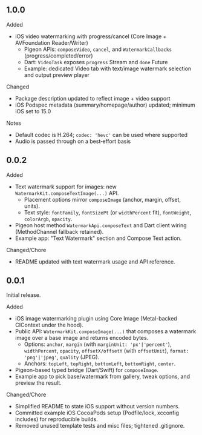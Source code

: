 ## 1.0.0

Added
- iOS video watermarking with progress/cancel (Core Image + AVFoundation Reader/Writer)
  - Pigeon APIs: `composeVideo`, `cancel`, and `WatermarkCallbacks` (progress/completed/error)
  - Dart: `VideoTask` exposes `progress` Stream and `done` Future
  - Example: dedicated Video tab with text/image watermark selection and output preview player

Changed
- Package description updated to reflect image + video support
- iOS Podspec metadata (summary/homepage/author) updated; minimum iOS set to 15.0

Notes
- Default codec is H.264; `codec: 'hevc'` can be used where supported
- Audio is passed through on a best‑effort basis

## 0.0.2

Added
- Text watermark support for images: new `WatermarkKit.composeTextImage(...)` API.
  - Placement options mirror `composeImage` (anchor, margin, offset, units).
  - Text style: `fontFamily`, `fontSizePt` (or `widthPercent` fit), `fontWeight`, `colorArgb`, `opacity`.
- Pigeon host method `WatermarkApi.composeText` and Dart client wiring (MethodChannel fallback retained).
- Example app: "Text Watermark" section and Compose Text action.

Changed/Chore
- README updated with text watermark usage and API reference.

## 0.0.1

Initial release.

Added
- iOS image watermarking plugin using Core Image (Metal-backed CIContext under the hood).
- Public API: `WatermarkKit.composeImage(...)` that composes a watermark image over a base image and returns encoded bytes.
  - Options: `anchor`, `margin` (with `marginUnit: 'px'|'percent'`), `widthPercent`, `opacity`, `offsetX/offsetY` (with `offsetUnit`), `format: 'png'|'jpeg'`, `quality` (JPEG).
  - Anchors: `topLeft`, `topRight`, `bottomLeft`, `bottomRight`, `center`.
- Pigeon-based typed bridge (Dart/Swift) for `composeImage`.
- Example app to pick base/watermark from gallery, tweak options, and preview the result.

Changed/Chore
- Simplified README to state iOS support without version numbers.
- Committed example iOS CocoaPods setup (Podfile/lock, xcconfig includes) for reproducible builds.
- Removed unused template tests and misc files; tightened .gitignore.
